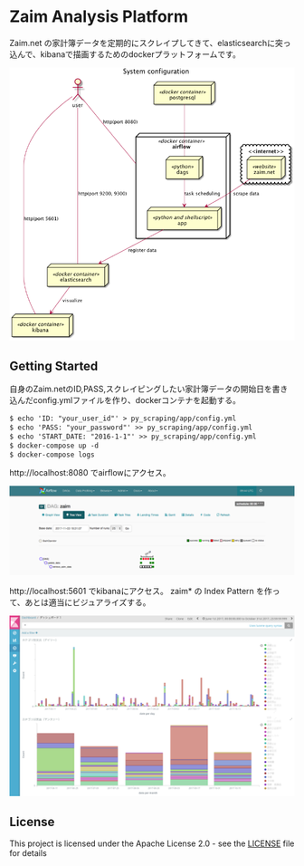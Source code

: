 # Zaim Analysis Platform

Zaim.net の家計簿データを定期的にスクレイプしてきて、elasticsearchに突っ込んで、kibanaで描画するためのdockerプラットフォームです。

![system_config](images/system_config.png)

## Getting Started

自身のZaim.netのID,PASS,スクレイピングしたい家計簿データの開始日を書き込んだconfig.ymlファイルを作り、dockerコンテナを起動する。
```{bash}
$ echo 'ID: "your_user_id"' > py_scraping/app/config.yml
$ echo 'PASS: "your_password"' >> py_scraping/app/config.yml
$ echo 'START_DATE: "2016-1-1"' >> py_scraping/app/config.yml
$ docker-compose up -d
$ docker-compose logs
```

http://localhost:8080 でairflowにアクセス。

![system_config](images/airflow_image.png)

http://localhost:5601 でkibanaにアクセス。
zaim* の Index Pattern を作って、あとは適当にビジュアライズする。

![system_config](images/kibana_image.png)

## License

This project is licensed under the Apache License 2.0 - see the [LICENSE](LICENSE) file for details
